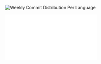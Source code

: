 ![Weekly Commit Distribution Per Language](./commit_distribution_week_48.png)

![Resume / CV](./cv-public.pdf)
